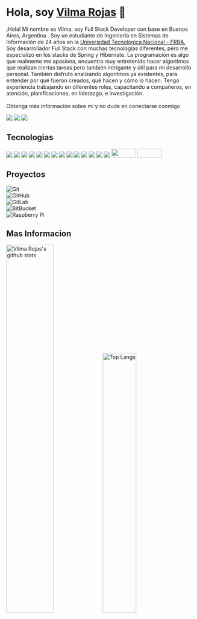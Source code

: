 # Hola, soy <a target="_blank" href="https://vilma-rojas.github.io/">Vilma Rojas</a> 👋</h1>
<p>
¡Hola! Mi nombre es Vilma, soy Full Stack Developer con base en Buenos Aires, Argentina .
Soy un estudiante de Ingeniería en Sistemas de Información de 24 años en la <a href="https://www.frba.utn.edu.ar/">Universidad Tecnológica Nacional - FRBA.</a> <br>             
Soy desarrollador Full Stack con muchas tecnologías diferentes, pero me especializo en los stacks de Spring y Hibernate.
La programación es algo que realmente me apasiona, encuentro muy entretenido hacer algoritmos que realizan ciertas tareas pero también intrigante y útil para mi desarrollo personal. También disfruto analizando algoritmos ya existentes, para entender por qué fueron creados, qué hacen y cómo lo hacen. Tengo experiencia trabajando en diferentes roles, capacitando a compañeros, en atención, planificaciones, en liderazgo, e investigación.
<br> <br>
Obtenga más información sobre mí y no dude en conectarse conmigo 
</p>
<p>
    <a target="_blank" href="mailto:vilma.rojflo@gmail.com"><img src="https://img.shields.io/badge/-Gmail-D14836?style=for-the-badge&logo=Gmail&logoColor=white"></img></a> 
    <a target="_blank" href="https://www.linkedin.com/in/vilma-rojas"><img src="https://img.shields.io/badge/-LinkedIn-0077B5?style=for-the-badge&logo=Linkedin&logoColor=white"></img></a> 
    <a target="_blank" href="https://twitter.com/Thomas_George_T"><img src="https://img.shields.io/badge/-Twitter-1DA1F2?style=for-the-badge&logo=Twitter&logoColor=white"></img></a> </p>
  
</p>

<h2>Tecnologias</h2>
<p>
    <img src="https://camo.githubusercontent.com/853b45542fee148bebfbe055a687fbe46132d042977a0cc64aa04330651e4202/68747470733a2f2f696d672e736869656c64732e696f2f62616467652f2d4a6176615363726970742d4637444631453f7374796c653d666c61742d737175617265266c6f676f3d4a617661536372697074266c6f676f436f6c6f723d7768697465"></img>
    <img src="https://img.shields.io/badge/-Nodejs-black?style=flat-square&logo=Node.js"></img>
    <img src="https://camo.githubusercontent.com/a1159d37bd6a45eece6595133d473be1b70836180be9e5cc98342eff6b0a2059/68747470733a2f2f696d672e736869656c64732e696f2f62616467652f2d52656163744a532d3631444246423f7374796c653d666c61742d737175617265266c6f676f3d5265616374266c6f676f436f6c6f723d7768697465"></img>
    <img src="https://img.shields.io/badge/-java-E34A86?style=flat-square&logo=java"></img>
    <img src="https://camo.githubusercontent.com/8388931ce4b7c34ed65045a5c1f236ae419235e3368b074ea37e0516c77983ad/68747470733a2f2f696d672e736869656c64732e696f2f62616467652f2d432b2b2d3030353939433f7374796c653d666c61742d737175617265266c6f676f3d63253242253242266c6f676f436f6c6f723d7768697465"></img>
    <img src="https://img.shields.io/badge/-HTML5-E34F26?style=flat-square&logo=html5&logoColor=white"></img>
    <img src="https://img.shields.io/badge/-CSS3-1572B6?style=flat-square&logo=css3"></img>
    <img src="https://img.shields.io/badge/-Bootstrap-563D7C?style=flat-square&logo=bootstrap"></img>
    <img src="https://img.shields.io/badge/-TypeScript-007ACC?style=flat-square&logo=typescript"></img>
    <img src="https://img.shields.io/badge/-MySQL-black?style=flat-square&logo=mysql"></img>
    <img src="https://img.shields.io/badge/-Heroku-430098?style=flat-square&logo=heroku"></img>
    <img src="https://img.shields.io/badge/-Docker-black?style=flat-square&logo=docker"></img>
    <img src="https://img.shields.io/badge/-Git-black?style=flat-square&logo=git"></img>
    <img src="https://img.shields.io/badge/-GitHub-181717?style=flat-square&logo=github"></img>
    <img src="https://img.shields.io/badge/-Spring-239120?style=flat-square&logo=spring" width="65px" height="23"></img>
    <img scr="https://img.shields.io/badge/-HTML5-E34F26?style=flat-square&logo=html5&logoColor=white" width="65px" height="23"></img>
</p>
<!--
![JavaScript](https://img.shields.io/badge/-JavaScript-black?style=flat-square&logo=javascript)
![Nodejs](https://img.shields.io/badge/-Nodejs-black?style=flat-square&logo=Node.js)
![Python](https://img.shields.io/badge/-Python-black?style=flat-square&logo=Python)
![React](https://img.shields.io/badge/-React-black?style=flat-square&logo=react)
![Java](https://img.shields.io/badge/-java-E34A86?style=flat-square&logo=java)
![C++](https://img.shields.io/badge/-C++-00599C?style=flat-square&logo=c)
![HTML5](https://img.shields.io/badge/-HTML5-E34F26?style=flat-square&logo=html5&logoColor=white)
![CSS3](https://img.shields.io/badge/-CSS3-1572B6?style=flat-square&logo=css3)
![Bootstrap](https://img.shields.io/badge/-Bootstrap-563D7C?style=flat-square&logo=bootstrap)
![TypeScript](https://img.shields.io/badge/-TypeScript-007ACC?style=flat-square&logo=typescript)
![MongoDB](https://img.shields.io/badge/-MongoDB-black?style=flat-square&logo=mongodb)
![Redis](https://img.shields.io/badge/-Redis-black?style=flat-square&logo=Redis)
![ElasticSearch](https://img.shields.io/badge/-ElasticSearch-005571?style=flat-square&logo=elasticsearch)
![GraphQL](https://img.shields.io/badge/-GraphQL-E10098?style=flat-square&logo=graphql)
![Apollo GraphQL](https://img.shields.io/badge/-Apollo%20GraphQL-311C87?style=flat-square&logo=apollo-graphql)
![PostgreSQL](https://img.shields.io/badge/-PostgreSQL-336791?style=flat-square&logo=postgresql)
![MySQL](https://img.shields.io/badge/-MySQL-black?style=flat-square&logo=mysql)
![Heroku](https://img.shields.io/badge/-Heroku-430098?style=flat-square&logo=heroku)
![Docker](https://img.shields.io/badge/-Docker-black?style=flat-square&logo=docker)
![DigitalOcean](https://img.shields.io/badge/-Digital%20Ocean-darkblue?style=flat-square&logo=digitalocean)
![Amazon AWS](https://img.shields.io/badge/Amazon%20AWS-232F3E?style=flat-square&logo=amazon-aws)
![Microsoft Azure](https://img.shields.io/badge/Microsoft%20Azure-232F7E?style=flat-square&logo=microsoft-azure)
![Google Cloud](https://img.shields.io/badge/Google%20Cloud-black?style=flat-square&logo=google-cloud)
![Git](https://img.shields.io/badge/-Git-black?style=flat-square&logo=git)
![GitHub](https://img.shields.io/badge/-GitHub-181717?style=flat-square&logo=github)
![GitLab](https://img.shields.io/badge/-GitLab-FCA121?style=flat-square&logo=gitlab)
![BitBucket](https://img.shields.io/badge/-BitBucket-darkblue?style=flat-square&logo=bitbucket)
![Raspberry Pi](https://img.shields.io/badge/-Raspberry%20Pi-C51A4A?style=flat-square&logo=Raspberry-Pi) -->

<h2>Proyectos</h2>

![Git](https://img.shields.io/badge/-Git-black?style=flat-square&logo=git) <br>
![GitHub](https://img.shields.io/badge/-GitHub-181717?style=flat-square&logo=github) <br>
![GitLab](https://img.shields.io/badge/-GitLab-FCA121?style=flat-square&logo=gitlab) <br>
![BitBucket](https://img.shields.io/badge/-BitBucket-darkblue?style=flat-square&logo=bitbucket) <br>
![Raspberry Pi](https://img.shields.io/badge/-Raspberry%20Pi-C51A4A?style=flat-square&logo=Raspberry-Pi)


<h2>Mas Informacion</h2>
<P>
    <img alt="Vilma Rojas's github stats" width="50%" src="https://github-readme-stats.vercel.app/api?username=vilma-rojas&show_icons=true&count_private=true&hide_border=true&bg_color=50,e96205,904e99&title_color=fff&text_color=fff&icon_color=f2f2f2" href="https://github.com/sp-xd" />
    <img alt="Top Langs" width="42%" src="https://github-readme-stats.vercel.app/api/top-langs/?username=vilma-rojas&layout=compact&count_private=true&&hide_border=true&bg_color=904e99&title_color=fff&text_color=fff&icon_color=f2f2f2&hide=jupyter%20notebook&langs_count=5" href="https://github.com/vilma-rojas" />
</p>
<!-- 

## Acerca de mi

⭐️ Soy una persona responsable, organizada, comprometida, objetiva, entusiasta de la tecnología y un defensor del código abierto. Siempre estoy abierto a colaborar en proyectos e ideas innovadoras.


🎈 Me encuentro en la búsqueda de mi primer empleo IT, con ganas de resolver nuevos desafíos, creo firmemente que para cada problema hay solución, y que también se aprende de cada error cometido. 

✔️ Tengo experiencia trabajando en diferentes roles, capacitando a compañeros, en atención, planificaciones, en liderazgo, e investigación. 

Obtenga más información sobre mí y no dude en conectarse conmigo
## Contacto

<a target="_blank" href="https://www.linkedin.com/in/vilma-rojas"><img src="https://img.shields.io/badge/-LinkedIn-0077B5?style=for-the-badge&logo=Linkedin&logoColor=white"></img></a> <br>
<a target="_blank" href="mailto:vilma.rojflo@gmail.com"><img src="https://img.shields.io/badge/-Gmail-D14836?style=for-the-badge&logo=Gmail&logoColor=white"></img></a> <br>
<a target="_blank" href="https://twitter.com/Thomas_George_T"><img src="https://img.shields.io/badge/-Twitter-1DA1F2?style=for-the-badge&logo=Twitter&logoColor=white"></img></a> <br>

![Top Langs](https://github-readme-stats.vercel.app/api/top-langs/?username=vilma-rojas&hide=TeX&layout=compact)

![GitHub Estados Vilma Rojas](https://github-readme-stats.vercel.app/api?username=vilma-rojas&show_icons=true&theme=dracula)


[![vilma-rojas's GitHub stats](https://github-readme-stats.vercel.app/api?username=vilma-rojas)](https://github.com/vilma-rojas/github-readme-stats)

<a target="_blank" href="https://medium.com/@thomas-george-thomas"><img src="https://img.shields.io/badge/-Medium-12100E?style=for-the-badge&logo=Medium&logoColor=white"></img></a> <br>
-->


<!--img src="https://github.com/SP-XD/SP-XD/blob/main/sunrise_clickedbyme.jpeg?raw=true" width="1000px"-->
<!--
<h3 align="center">
        <samp>&gt; Hola!, Soy
                <b><a target="_blank" href="https://vilma-rojas.github.io/">Vilma Rojas</a></b>
        </samp>
</h3>
<br>

<p align="center">
        <samp>
                「 De Buenos Aires, Argentina 」
                <br>
                「 Estudiante Ingenieria en sistemas de Informacion @<b> Universidad Tecnologica Nacional</b> 」
                <br>
                <br>
        </samp>
        <a target="_blank" href="https://www.linkedin.com/in/vilma-rojas"><img src="https://img.shields.io/badge/-LinkedIn-0077B5?style=for-the-badge&logo=Linkedin&logoColor=white"></img></a> 
        <a target="_blank" href="mailto:vilma.rojflo@gmail.com"><img src="https://img.shields.io/badge/-Gmail-D14836?style=for-the-badge&logo=Gmail&logoColor=white"></img></a> 
        <a target="_blank" href="https://twitter.com/Thomas_George_T"><img src="https://img.shields.io/badge/-Twitter-1DA1F2?style=for-the-badge&logo=Twitter&logoColor=white"></img></a> 
  
</p>

<img alt="Vilma Rojas's github stats" width="50%" src="https://github-readme-stats.vercel.app/api?username=vilma-rojas&show_icons=true&count_private=true&hide_border=true&bg_color=50,e96205,904e99&title_color=fff&text_color=fff&icon_color=f2f2f2" href="https://github.com/sp-xd" />
<img alt="Top Langs" width="42%" src="https://github-readme-stats.vercel.app/api/top-langs/?username=vilma-rojas&layout=compact&count_private=true&&hide_border=true&bg_color=904e99&title_color=fff&text_color=fff&icon_color=f2f2f2&hide=jupyter%20notebook&langs_count=5" href="https://github.com/vilma-rojas" />

<br>¡Hola, soy Vilma Rojas! 👋 -->